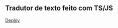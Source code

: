 ## Tradutor de texto feito com TS/JS

<a href="https://tadutor-38umi5fqx-josephbrito.vercel.app/">Deploy</a>
